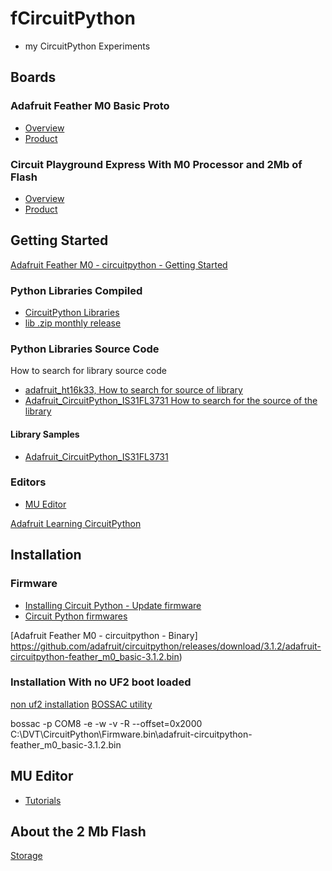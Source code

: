 # fCircuitPython

* my CircuitPython Experiments

## Boards
### Adafruit Feather M0 Basic Proto
- [Overview](https://learn.adafruit.com/adafruit-feather-m0-basic-proto/overview)
- [Product](https://www.adafruit.com/product/2772)

### Circuit Playground Express With M0 Processor and 2Mb of Flash 
- [Overview](https://learn.adafruit.com/adafruit-circuit-playground-express)
- [Product](https://www.adafruit.com/product/3333)

## Getting Started

[Adafruit Feather M0 - circuitpython - Getting Started](https://learn.adafruit.com/adafruit-feather-m0-express-designed-for-circuit-python-circuitpython/kattni-circuitpython)



### Python Libraries Compiled

- [CircuitPython Libraries](https://learn.adafruit.com/adafruit-feather-m0-express-designed-for-circuit-python-circuitpython/circuitpython-libraries)
- [lib .zip monthly release](https://github.com/adafruit/Adafruit_CircuitPython_Bundle/releases/tag/20190403)

### Python Libraries Source Code
How to search for library source code
* [adafruit_ht16k33, How to search for source of library](https://github.com/search?q=org%3Aadafruit+adafruit_ht16k33)
* [Adafruit_CircuitPython_IS31FL3731 How to search for the source of the library](https://github.com/search?q=org%3Aadafruit+adafruit_is31)

#### Library Samples
* [Adafruit_CircuitPython_IS31FL3731](https://github.com/adafruit/Adafruit_CircuitPython_IS31FL3731)

### Editors
- [MU Editor](https://learn.adafruit.com/welcome-to-circuitpython/installing-mu-editor)

[Adafruit Learning CircuitPython](https://learn.adafruit.com/category/circuitpython)

## Installation

### Firmware
- [Installing Circuit Python - Update firmware](https://learn.adafruit.com/welcome-to-circuitpython/installing-circuitpython)
- [Circuit Python firmwares](https://github.com/adafruit/circuitpython/releases/tag/3.1.2)

[Adafruit Feather M0 - circuitpython - Binary]
https://github.com/adafruit/circuitpython/releases/download/3.1.2/adafruit-circuitpython-feather_m0_basic-3.1.2.bin)

### Installation With no UF2 boot loaded

[non uf2 installation](https://learn.adafruit.com/welcome-to-circuitpython/non-uf2-installation)
[BOSSAC utility](https://github.com/shumatech/BOSSA/releases/tag/1.9.1)

bossac -p COM8 -e -w -v -R --offset=0x2000 C:\DVT\CircuitPython\Firmware.bin\adafruit-circuitpython-feather_m0_basic-3.1.2.bin

## MU Editor
- [Tutorials](https://codewith.mu/en/tutorials/)

## About the 2 Mb Flash

[Storage](https://learn.adafruit.com/circuitpython-essentials/circuitpython-storage)


